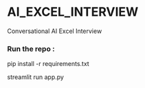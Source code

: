 # AI_EXCEL_INTERVIEW
Conversational AI Excel Interview



### Run the repo :

pip install -r requirements.txt

streamlit run app.py
